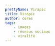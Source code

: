 ```yaml
---
prettyName: Virapic
title: Virapic
author: ceres
tags:
    - images
    - réseaux sociaux
    - viralité
---
```

